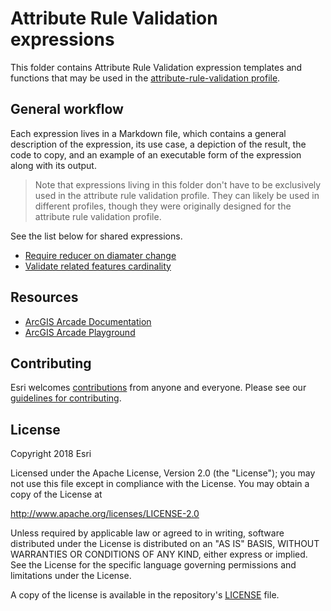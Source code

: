 # Attribute Rule Validation expressions

This folder contains Attribute Rule Validation expression templates and functions that may be used in the [attribute-rule-validation profile](https://developers.arcgis.com/arcade/guide/profiles/#attribute-rule-validation).

## General workflow

Each expression lives in a Markdown file, which contains a general description of the expression, its use case, a depiction of the result, the code to copy, and an example of an executable form of the expression along with its output. 

> Note that expressions living in this folder don't have to be exclusively used in the attribute rule validation profile. They can likely be used in different profiles, though they were originally designed for the attribute rule validation profile.

See the list below for shared expressions.

- [Require reducer on diamater change](./require_reducer.md)
- [Validate related features cardinality](./validate_related_cardinality.md)


## Resources

* [ArcGIS Arcade Documentation](https://developers.arcgis.com/arcade/)
* [ArcGIS Arcade Playground](https://developers.arcgis.com/arcade/playground/)

## Contributing

Esri welcomes [contributions](CONTRIBUTING.md) from anyone and everyone. Please see our [guidelines for contributing](https://github.com/esri/contributing).

## License

Copyright 2018 Esri

Licensed under the Apache License, Version 2.0 (the "License");
you may not use this file except in compliance with the License.
You may obtain a copy of the License at

   http://www.apache.org/licenses/LICENSE-2.0

Unless required by applicable law or agreed to in writing, software
distributed under the License is distributed on an "AS IS" BASIS,
WITHOUT WARRANTIES OR CONDITIONS OF ANY KIND, either express or implied.
See the License for the specific language governing permissions and
limitations under the License.

A copy of the license is available in the repository's [LICENSE](LICENSE) file.
